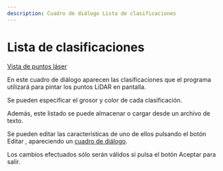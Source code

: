 ```yaml
---
description: Cuadro de diálogo Lista de clasificaciones
---
```


# Lista de clasificaciones

[Vista de puntos láser](../../fichas-de-herramientas/untitled-252/vista-de-puntos-laser.md)

En este cuadro de diálogo aparecen las clasificaciones que el programa utilizará para pintar los puntos LiDAR en pantalla.

Se pueden especificar el grosor y color de cada clasificación.

Además, este listado se puede almacenar o cargar desde un archivo de texto.

Se pueden editar las características de uno de ellos pulsando el botón Editar , apareciendo un [cuadro de diálogo](../../otras-herramientas/listacodigos/untitled-72.md).

Los cambios efectuados sólo serán válidos si pulsa el botón Aceptar para salir.

